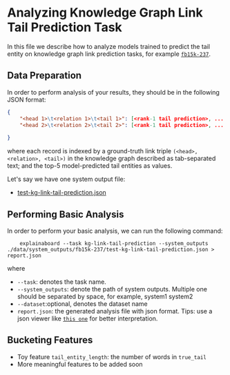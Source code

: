 # Analyzing Knowledge Graph Link Tail Prediction Task


In this file we describe how to analyze models trained to predict the tail entity on knowledge graph link prediction tasks, for example
[`fb15k-237`](https://www.microsoft.com/en-us/download/details.aspx?id=52312).


## Data Preparation

In order to perform analysis of your results, they should be in the following
JSON format:

```json
{
    "<head 1>\t<relation 1>\t<tail 1>": [<rank-1 tail prediction>, ... , <rank-5 tail prediction>],
    "<head 2>\t<relation 2>\t<tail 2>": [<rank-1 tail prediction>, ... , <rank-5 tail prediction>],
    
}
```
where each record is indexed by a ground-truth link triple `(<head>, <relation>, <tail>)` in the knowledge graph described as tab-separated text; and the top-5 model-predicted tail entities as values.

Let's say we have one system output file: 
* [test-kg-link-tail-prediction.json](https://github.com/neulab/ExplainaBoard/blob/main/data/system_outputs/fb15k-237/test-kg-link-tail-prediction.json) 



## Performing Basic Analysis

In order to perform your basic analysis, we can run the following command:

```shell
    explainaboard --task kg-link-tail-prediction --system_outputs ./data/system_outputs/fb15k-237/test-kg-link-tail-prediction.json > report.json
```
where
* `--task`: denotes the task name. 
* `--system_outputs`: denote the path of system outputs. Multiple one should be 
  separated by space, for example, system1 system2
* `--dataset`:optional, denotes the dataset name
* `report.json`: the generated analysis file with json format. Tips: use a json viewer like [`this one`](http://jsonviewer.stack.hu/) for better interpretation.



## Bucketing Features
* Toy feature `tail_entity_length`: the number of words in `true_tail`
* More meaningful features to be added soon